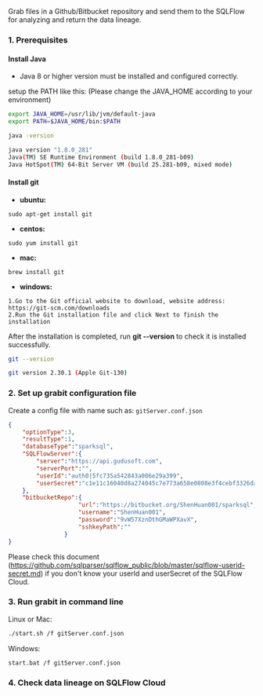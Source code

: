 Grab files in a Github/Bitbucket repository and send them to the SQLFlow
for analyzing and return the data lineage.

### 1. Prerequisites

#### Install Java

- Java 8 or higher version must be installed and configured correctly.

setup the PATH like this: (Please change the JAVA_HOME according to your environment)

```bash
export JAVA_HOME=/usr/lib/jvm/default-java
export PATH=$JAVA_HOME/bin:$PATH
```

```bash
java -version

java version "1.8.0_281"
Java(TM) SE Runtime Environment (build 1.8.0_281-b09)
Java HotSpot(TM) 64-Bit Server VM (build 25.281-b09, mixed mode)
```

#### Install git

- **ubuntu:**

```
sudo apt-get install git
```

- **centos:**

```
sudo yum install git
```

- **mac:**

```
brew install git
```

- **windows:**

```
1.Go to the Git official website to download, website address: https://git-scm.com/downloads
2.Run the Git installation file and click Next to finish the installation
```

After the installation is completed, run **git --version** to check it is installed successfully.

```bash
git --version

git version 2.30.1 (Apple Git-130)
```

### 2. Set up grabit configuration file

Create a config file with name such as: `gitServer.conf.json`

```json
{
	"optionType":3,
	"resultType":1,
	"databaseType":"sparksql",
	"SQLFlowServer":{
		"server":"https://api.gudusoft.com", 
		"serverPort":"",
		"userId":"auth0|5fc735a542843a006e29a399",
		"userSecret":"c1e11c16040d8a274045c7e773a658e0808e3f4cebf3326da154027d9f04a53d"
	},
	"bitbucketRepo":{
					"url":"https://bitbucket.org/ShenHuan001/sparksql",
					"username":"ShenHuan001",
					"password":"9vW57XznDthGMaWPXavX",
					"sshkeyPath":""
				}
}
```

Please check this document (https://github.com/sqlparser/sqlflow_public/blob/master/sqlflow-userid-secret.md) if you don't know your userId and userSecret of the SQLFlow Cloud.

### 3. Run grabit in command line

Linux or Mac:
```bash
./start.sh /f gitServer.conf.json
```

Windows:
```bash
start.bat /f gitServer.conf.json
```

### 4. Check data lineage on SQLFlow Cloud
